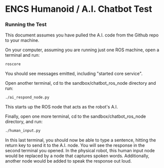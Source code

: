 ENCS Humanoid / A.I. Chatbot Test
======



### Running the Test

This document assumes you have pulled the A.I. code from the Github repo to your machine.

On your computer, assuming you are running just one ROS machine, open a terminal and run:

```sh
roscore
```

You should see messages emitted, including "started core service".

Open another terminal, cd to the sandbox/chatbot_ros_node directory and run:

```sh
./ai_respond_node.py
```

This starts up the ROS node that acts as the robot's A.I.

Finally, open one more terminal, cd to the sandbox/chatbot_ros_node directory, and run:

```sh
./human_input.py
```

In this last terminal, you should now be able to type a sentence, hitting the return key to send it to the A.I. node. You will see the response in the second terminal you opened. In the physical robot, this human input node would be replaced by a node that captures spoken words. Additionally, another node would be added to speak the response out loud.
